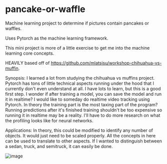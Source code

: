 # pancake-or-waffle
Machine learning project to determine if pictures contain pancakes or waffles.

Uses Pytorch as the machine learning framework. 

This mini project is more of a little exercise to get me into the machine learning core concepts. 

HEAVILY based off of https://github.com/mlatsjsu/workshop-chihuahua-vs-muffin.

Synopsis:
I learned a lot from studying the chihuahua vs muffins project. Pytorch has tons of little technical aspects running under the hood that I currently don't even understand at all. I have lots to learn, but this is a good first step. I wonder if after training a model, you can save the model and run it in realtime? I would like to someday do realtime video tracking using Pytorch. In theory the training part is the most taxing part of the program? Running predictions after it's finished training shouldn't be too expensive so running it in realtime may be a reality. I'll have to do more research on what the profiling looks like for neural networks. 

Applications:
In theory, this could be modified to identify any number of objects. It would just need to be scaled properly. All the concepts in here can be used to translate to other aspects. If I wanted to distinguish between a sedan, truck, and semitruck, it can easily be done. 

![image](https://user-images.githubusercontent.com/4328910/115097069-e82a1d80-9edc-11eb-9904-d1cb2fc26816.png)
